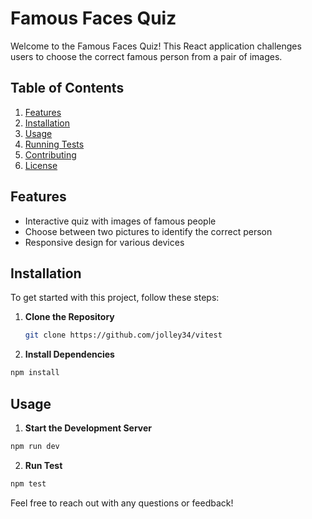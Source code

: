 # Famous Faces Quiz

Welcome to the Famous Faces Quiz! This React application challenges users to choose the correct famous person from a pair of images.

## **Table of Contents**

1. [Features](#features)
2. [Installation](#installation)
3. [Usage](#usage)
4. [Running Tests](#running-tests)
5. [Contributing](#contributing)
6. [License](#license)

## **Features**

- Interactive quiz with images of famous people
- Choose between two pictures to identify the correct person
- Responsive design for various devices

## **Installation**

To get started with this project, follow these steps:

1. **Clone the Repository**

   ```bash
   git clone https://github.com/jolley34/vitest
   ```

2. **Install Dependencies**

```bash
npm install
```

## **Usage**

1. **Start the Development Server**

```bash
npm run dev
```

2. **Run Test**

```bash
npm test
```

Feel free to reach out with any questions or feedback!

